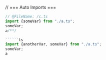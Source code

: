 // === Auto Imports === 
```ts
// @FileName: /c.ts
import {someVar} from "./a.ts";
someVar;
a/**/

``````ts
import {anotherVar, someVar} from "./a.ts";
someVar;
a

```

